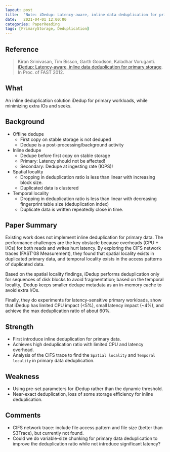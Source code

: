 ```yaml
---
layout: post
title:  "Note: iDedup: Latency-aware, inline data deduplication for primary storage."
date:   2021-04-01 12:00:00
categories: PaperReading
tags: [PrimaryStorage, Deduplication]
---
```


## Reference

> Kiran Srinivasan, Tim Bisson, Garth Goodson, Kaladhar Voruganti. [iDedup: Latency-aware, inline data deduplication for primary storage](https://www.usenix.org/legacy/event/fast12/tech/full_papers/Srinivasan.pdf). In Proc. of FAST 2012.

## What

An inline deduplication solution iDedup for primary workloads, while minimizing extra IOs and seeks.
<!-- more -->

## Background

* Offline dedupe
  * First copy on stable storage is not deduped
  * Dedupe is a post-processing/background activity
* Inline dedupe
  * Dedupe before first copy on stable storage
  * Primary: Latency should not be affected!
  * Secondary: Dedupe at ingesting rate (IOPS)!
* Spatial locality
  * Dropping in deduplication ratio is less than linear with increasing block size.
  * Duplicated data is clustered
* Temporal locality
  * Dropping in deduplication ratio is less than linear with decreasing fingerprint table size (deduplication index)
  * Duplicate data is written repeatedly close in time.
  
## Paper Summary

Existing work does not implement inline deduplication for primary data. The performance challenges are the key obstacle because overheads (CPU + I/Os) for both reads and writes hurt latency. By exploring the CIFS network traces (FAST'08 Measurement), they found that spatial locality exists in duplicated primary data, and temporal locality exists in the access patterns of duplicated data.

Based on the spatial locality findings, iDedup performs deduplication only for sequences of disk blocks to avoid fragmentation; based on the temporal locality, iDedup keeps smaller dedupe metadata as an in-memory cache to avoid extra I/Os.

Finally, they do experiments for latency-sensitive primary workloads, show that iDedup has limited CPU impact (<5%), small latency impact (~4%), and achieve the max deduplication ratio of about 60%.

## Strength

* First introduce inline deduplication for primary data.
* Achieves high deduplication ratio with limited CPU and latency overhead.
* Analysis of the CIFS trace to find the `Spatial locality` and `Temporal locality` in primary data deduplication.

## Weakness

* Using pre-set parameters for iDedup rather than the dynamic threshold.
* Near-exact deduplication, loss of some storage efficiency for inline deduplication.

## Comments

* CIFS network trace: include file access pattern and file size (better than S3Trace), but currently not found.
* Could we do variable-size chunking for primary data deduplication to improve the deduplication ratio while not introduce significant latency?
  